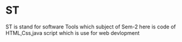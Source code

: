 # ST
ST is stand for software Tools which subject of Sem-2 here is code of HTML,Css,java script which is use for web devlopment
